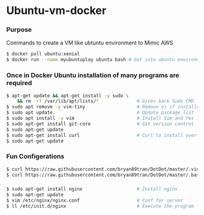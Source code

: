 # Ubuntu-vm-docker

### Purpose
Commands to create a VM like ubtuntu environment to Mimic AWS

```bash
$ docker pull ubuntu:xenial
$ docker run --name myubuntuplay ubuntu bash # Get into ubuntu environment
```

### Once in Docker Ubuntu installation of many programs are required
```bash
$ apt-get update && apt-get install -y sudo \
    && rm -rf /var/lib/apt/lists/*              # Gives back Sudo CMD
$ sudo apt remove -y vim-tiny                   # Remove vi if installed
$ sudo apt update.                              # Update package list
$ sudo apt install -y vim                       # Install Vim and Yes flag
$ sudo apt-get install git-core                 # Git verison control
$ sudo apt-get update
$ sudo apt-get install curl                     # Curl to install over https
$ sudo apt-get update
```

### Fun Configerations
```bash
$ curl https://raw.githubusercontent.com/bryan89tran/DotDot/master/.vimrc --output .vimrc
$ curl https://raw.githubusercontent.com/bryan89tran/DotDot/master/.bashrc --output .bashrc
```

### 
```bash
$ sudo apt-get install nginx                    # Install nginx
$ sudo apt-get update
$ vim /etc/nginx/nginx.conf                     # Conf for server
$ ll /etc/init.d/nginx                          # Execute the program
```
